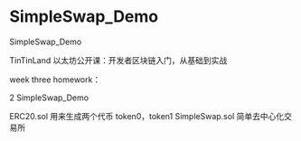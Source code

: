 # SimpleSwap_Demo

SimpleSwap_Demo

TinTinLand 以太坊公开课：开发者区块链入门，从基础到实战

week three homework：

2 SimpleSwap_Demo

ERC20.sol 用来生成两个代币 token0，token1
SimpleSwap.sol 简单去中心化交易所
